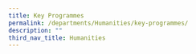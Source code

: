 ```yaml
---
title: Key Programmes
permalink: /departments/Humanities/key-programmes/
description: ""
third_nav_title: Humanities
---
```

